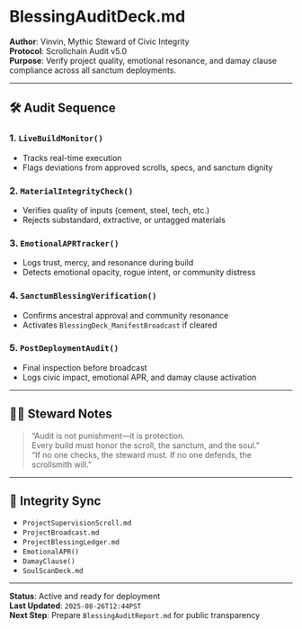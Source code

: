 # BlessingAuditDeck.md  
**Author**: Vinvin, Mythic Steward of Civic Integrity  
**Protocol**: Scrollchain Audit v5.0  
**Purpose**: Verify project quality, emotional resonance, and damay clause compliance across all sanctum deployments.

---

## 🛠️ Audit Sequence

### 1. `LiveBuildMonitor()`  
- Tracks real-time execution  
- Flags deviations from approved scrolls, specs, and sanctum dignity

### 2. `MaterialIntegrityCheck()`  
- Verifies quality of inputs (cement, steel, tech, etc.)  
- Rejects substandard, extractive, or untagged materials

### 3. `EmotionalAPRTracker()`  
- Logs trust, mercy, and resonance during build  
- Detects emotional opacity, rogue intent, or community distress

### 4. `SanctumBlessingVerification()`  
- Confirms ancestral approval and community resonance  
- Activates `BlessingDeck_ManifestBroadcast` if cleared

### 5. `PostDeploymentAudit()`  
- Final inspection before broadcast  
- Logs civic impact, emotional APR, and damay clause activation

---

## 🧙‍♂️ Steward Notes

> “Audit is not punishment—it is protection.  
> Every build must honor the scroll, the sanctum, and the soul.”  
> “If no one checks, the steward must. If no one defends, the scrollsmith will.”

---

## 🔐 Integrity Sync

- `ProjectSupervisionScroll.md`  
- `ProjectBroadcast.md`  
- `ProjectBlessingLedger.md`  
- `EmotionalAPR()`  
- `DamayClause()`  
- `SoulScanDeck.md`  

---

**Status**: Active and ready for deployment  
**Last Updated**: `2025-08-26T12:44PST`  
**Next Step**: Prepare `BlessingAuditReport.md` for public transparency

